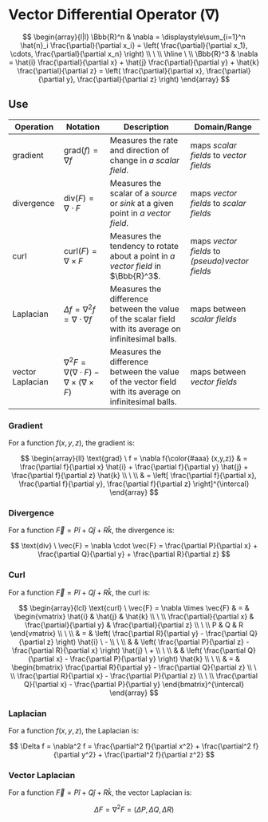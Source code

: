 # Vector Differential Operator ($\nabla$)

$$
\begin{array}{l|l}
\Bbb{R}^n & \nabla = \displaystyle\sum_{i=1}^n \hat{n}_i \frac{\partial}{\partial x_i} = \left(
\frac{\partial}{\partial x_1}, \cdots,
\frac{\partial}{\partial x_n}
\right)
\\
\ 
\\
\hline
\ 
\\
\Bbb{R}^3 & \nabla =
\hat{i} \frac{\partial}{\partial x} +
\hat{j} \frac{\partial}{\partial y} +
\hat{k} \frac{\partial}{\partial z} = \left(
\frac{\partial}{\partial x},
\frac{\partial}{\partial y},
\frac{\partial}{\partial z}
\right)
\end{array}
$$

## Use

| Operation | Notation | Description | Domain/Range |
|--|--|--|--|
| gradient | $\text{grad}(f) = \nabla f$ | Measures the rate and direction of change in _a scalar field_. | maps _scalar fields_ to _vector fields_ |
| divergence | $\text{div}(F) = \nabla \cdot F$ | Measures the scalar of a _source_ or _sink_ at a given point in _a vector field_. | maps _vector fields_ to _scalar fields_ |
| curl | $\text{curl}(F) = \nabla \times F$ | Measures the tendency to rotate about a point in _a vector field_ in $\Bbb{R}^3$. | maps _vector fields_ to _(pseudo)vector fields_ |
| Laplacian | $\Delta f = \nabla^2 f = \nabla \cdot \nabla f$ | Measures the difference between the value of the scalar field with its average on infinitesimal balls. | maps between _scalar fields_ |
| vector Laplacian | $\nabla^2 F = \nabla(\nabla \cdot F) - \nabla \times (\nabla \times F)$ | Measures the difference between the value of the vector field with its average on infinitesimal balls. | maps between _vector fields_ |

### Gradient

For a function $f(x,y,z)$, the gradient is:

$$
\begin{array}{ll}
\text{grad} \ f = \nabla f{\color{#aaa} (x,y,z)} & = \frac{\partial f}{\partial x} \hat{i} + \frac{\partial f}{\partial y} \hat{j} + \frac{\partial f}{\partial z} \hat{k}
\\
\ 
\\
& = \left[
\frac{\partial f}{\partial x}, \frac{\partial f}{\partial y}, \frac{\partial f}{\partial z}
\right]^{\intercal}
\end{array}
$$

### Divergence

For a function $\vec{F} = P\hat{i} + Q\hat{j} + R\hat{k}$, the divergence is:

$$
\text{div} \ \vec{F} = \nabla \cdot \vec{F} = \frac{\partial P}{\partial x} + \frac{\partial Q}{\partial y} + \frac{\partial R}{\partial z}
$$

### Curl

For a function $\vec{F} = P\hat{i} + Q\hat{j} + R\hat{k}$, the curl is:

$$
\begin{array}{lcl}
\text{curl} \ \vec{F} = \nabla \times \vec{F} & = & \begin{vmatrix}
\hat{i} & \hat{j} & \hat{k}
\\
\ 
\\
\frac{\partial}{\partial x} & \frac{\partial}{\partial y} & \frac{\partial}{\partial z}
\\
\ 
\\
P & Q & R
\end{vmatrix}
\\
\ 
\\
& = & \left(
\frac{\partial R}{\partial y} - \frac{\partial Q}{\partial z}
\right) \hat{i} \ -
\\
\ 
\\
& & \left(
\frac{\partial P}{\partial z} - \frac{\partial R}{\partial x}
\right) \hat{j} \ +
\\
\ 
\\
& & \left(
\frac{\partial Q}{\partial x} - \frac{\partial P}{\partial y}
\right) \hat{k}
\\
\ 
\\
& = & \begin{bmatrix}
\frac{\partial R}{\partial y} - \frac{\partial Q}{\partial z}
\\
\ 
\\
\frac{\partial R}{\partial x} - \frac{\partial P}{\partial z}
\\
\ 
\\
\frac{\partial Q}{\partial x} - \frac{\partial P}{\partial y}
\end{bmatrix}^{\intercal}
\end{array}
$$

### Laplacian

For a function $f(x,y,z)$, the Laplacian is:

$$
\Delta f = \nabla^2 f = \frac{\partial^2 f}{\partial x^2} + \frac{\partial^2 f}{\partial y^2} + \frac{\partial^2 f}{\partial z^2}
$$

### Vector Laplacian

For a function $\vec{F} = P\hat{i} + Q\hat{j} + R\hat{k}$, the vector Laplacian is:

$$
\Delta F = \nabla^2 F = (\Delta P, \Delta Q, \Delta R)
$$

